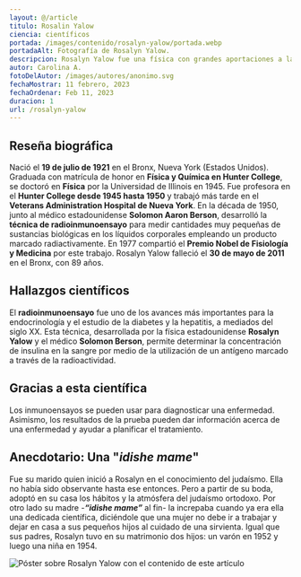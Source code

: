 ```yaml
---
layout: @/article
titulo: Rosalin Yalow
ciencia: científicos
portada: /images/contenido/rosalyn-yalow/portada.webp
portadaAlt: Fotografía de Rosalyn Yalow.
descripcion: Rosalyn Yalow fue una física con grandes aportaciones a la Medicina. Descúbrelos ahora mismo. 
autor: Carolina A.
fotoDelAutor: /images/autores/anonimo.svg
fechaMostrar: 11 febrero, 2023
fechaOrdenar: Feb 11, 2023
duracion: 1
url: /rosalyn-yalow
---
```


## Reseña biográfica

Nació el **19 de julio de 1921** en el Bronx, Nueva York (Estados Unidos). Graduada con matrícula de honor en **Física y Química en Hunter College**, se doctoró en **Física** por la Universidad de Illinois en 1945. Fue profesora en el **Hunter College desde 1945 hasta 1950** y trabajó más tarde en el **Veterans Administration Hospital de Nueva York**. En la década de 1950, junto al médico estadounidense **Solomon Aaron Berson**, desarrolló la **técnica de radioinmunoensayo** para medir cantidades muy pequeñas de sustancias biológicas en los líquidos corporales empleando un producto marcado radiactivamente. En 1977 compartió el **Premio Nobel de Fisiología y Medicina** por este trabajo. Rosalyn Yalow falleció el **30 de mayo de 2011** en el Bronx, con 89 años.

## Hallazgos científicos

El **radioinmunoensayo** fue uno de los avances más importantes para la endocrinología y el estudio de la diabetes y la hepatitis, a mediados del siglo XX. Esta técnica, desarrollada por la física estadounidense **Rosalyn Yalow** y el médico **Solomon Berson**, permite determinar la concentración de insulina en la sangre por medio de la utilización de un antígeno marcado a través de la radioactividad. 

## Gracias a esta científica

Los inmunoensayos se pueden usar para diagnosticar una enfermedad. Asimismo, los resultados de la prueba pueden dar información acerca de una enfermedad y ayudar a planificar el tratamiento.

## Anecdotario: Una "*idishe mame*"

Fue su marido quien inició a Rosalyn en el conocimiento del judaísmo. Ella no había sido observante hasta ese entonces. Pero a partir de su boda, adoptó en su casa los hábitos y la atmósfera del judaísmo ortodoxo. Por otro lado su madre -***“idishe mame”*** al fin- la increpaba cuando ya era ella una dedicada científica, diciéndole que una mujer no debe ir a trabajar y dejar en casa a sus pequeños hijos al cuidado de una sirvienta. Igual que sus padres, Rosalyn tuvo en su matrimonio dos hijos: un varón en 1952 y luego una niña en 1954.

![Póster sobre Rosalyn Yalow con el contenido de este artículo](/images/contenido/rosalyn-yalow/poster.webp)